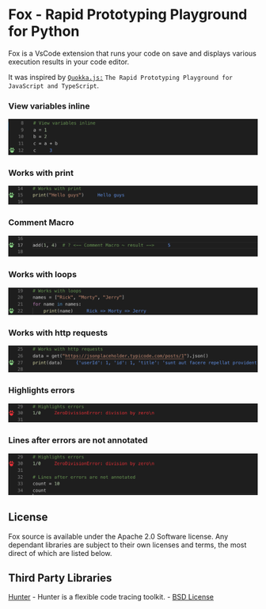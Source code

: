 # Fox - Rapid Prototyping Playground for Python

Fox is a VsCode extension that runs your code on save and displays various execution results in your code editor.

It was inspired by [`Quokka.js:`](https://quokkajs.com/) `The Rapid Prototyping Playground for JavaScript and TypeScript`.

### View variables inline
![Example-1](images/Example-1.png)

### Works with print
![Example-2](images/Example-2.png)

### Comment Macro
![Example-3](images/Example-3.png)

### Works with loops
![Example-4](images/Example-4.png)

### Works with http requests
![Example-5](images/Example-5.png)

### Highlights errors
![Example-6](images/Example-6.png)

### Lines after errors are not annotated
![Example-7](images/Example-7.png)

## License

Fox source is available under the Apache 2.0 Software license.
Any dependant libraries are subject to their own licenses and
terms, the most direct of which are listed below.

## Third Party Libraries

[Hunter](https://github.com/ionelmc/python-hunter) - Hunter is a flexible code tracing toolkit. - [BSD License](https://github.com/ionelmc/python-hunter/blob/master/LICENSE)
